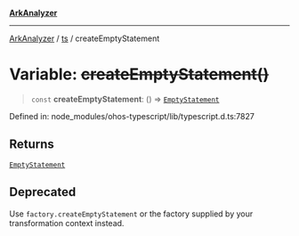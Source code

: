 [**ArkAnalyzer**](../../../../README.md)

***

[ArkAnalyzer](../../../../globals.md) / [ts](../README.md) / createEmptyStatement

# Variable: ~~createEmptyStatement()~~

> `const` **createEmptyStatement**: () => [`EmptyStatement`](../interfaces/EmptyStatement.md)

Defined in: node\_modules/ohos-typescript/lib/typescript.d.ts:7827

## Returns

[`EmptyStatement`](../interfaces/EmptyStatement.md)

## Deprecated

Use `factory.createEmptyStatement` or the factory supplied by your transformation context instead.
